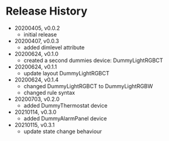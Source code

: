 # Release History

* 20200405, v0.0.2
	* initial release
* 20200407, v0.0.3
	* added dimlevel attribute
* 20200624, v0.1.0
	* created a second dummies device: DummyLightRGBCT
* 20200624, v0.1.1
	* update layout DummyLightRGBCT
* 20200624, v0.1.4
	* changed DummyLightRGBCT to DummyLightRGBW
	* changed rule syntax
* 20200703, v0.2.0
	* added DummyThermostat device
* 20210114, v0.3.0
	* added DummyAlarmPanel device
* 20210115, v0.3.1
	* update state change behaviour
